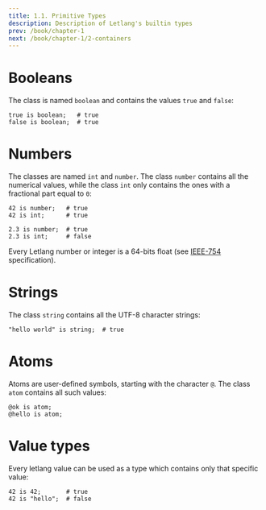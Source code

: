 ```yaml
---
title: 1.1. Primitive Types
description: Description of Letlang's builtin types
prev: /book/chapter-1
next: /book/chapter-1/2-containers
---
```


# Booleans

The class is named `boolean` and contains the values `true` and `false`:

```letlang
true is boolean;   # true
false is boolean;  # true
```

# Numbers

The classes are named `int` and `number`. The class `number` contains all the
numerical values, while the class `int` only contains the ones with a fractional
part equal to `0`:

```letlang
42 is number;   # true
42 is int;      # true

2.3 is number;  # true
2.3 is int;     # false
```

Every Letlang number or integer is a 64-bits float (see
[IEEE-754](https://standards.ieee.org/ieee/754/6210/) specification).

# Strings

The class `string` contains all the UTF-8 character strings:

```letlang
"hello world" is string;  # true
```

# Atoms

Atoms are user-defined symbols, starting with the character `@`. The class
`atom` contains all such values:

```letlang
@ok is atom;
@hello is atom;
```

# Value types

Every letlang value can be used as a type which contains only that specific
value:

```letlang
42 is 42;       # true
42 is "hello";  # false
```
